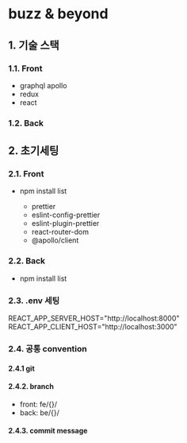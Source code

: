 # buzz & beyond

## 1. 기술 스택

### 1.1. Front

- graphql apollo
- redux
- react

### 1.2. Back

## 2. 초기세팅

### 2.1. Front

- npm install list

  - prettier
  - eslint-config-prettier
  - eslint-plugin-prettier
  - react-router-dom
  - @apollo/client

### 2.2. Back

- npm install list

### 2.3. .env 세팅

REACT_APP_SERVER_HOST="http://localhost:8000"
REACT_APP_CLIENT_HOST="http://localhost:3000"

### 2.4. 공통 convention

#### 2.4.1 git

#### 2.4.2. branch

- front: fe/{}/
- back: be/{}/

#### 2.4.3. commit message
